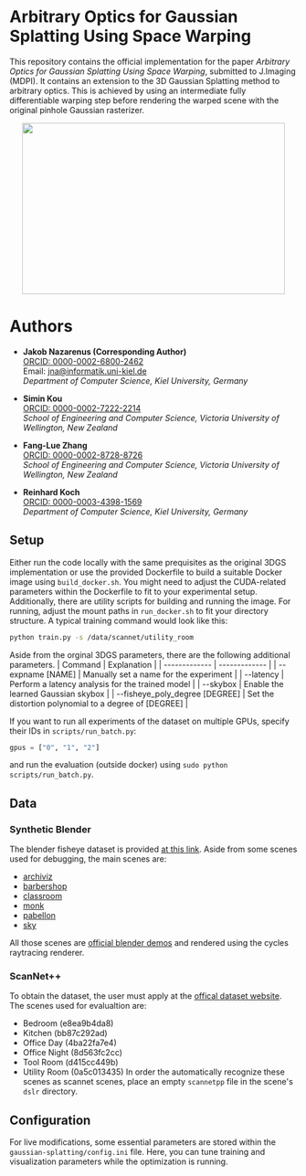 # Arbitrary Optics for Gaussian Splatting Using Space Warping
This repository contains the official implementation for the paper *Arbitrary Optics for Gaussian Splatting Using Space Warping*, submitted to J.Imaging (MDPI).
It contains an extension to the 3D Gaussian Splatting method to arbitrary optics. This is achieved by using an intermediate fully differentiable warping step before rendering the warped scene with the original pinhole Gaussian rasterizer. 

<p align="center">
  <img width="460" height="300" src="figures/teaser.gif">
</p>

# Authors

- **Jakob Nazarenus (Corresponding Author)**  
  [ORCID: 0000-0002-6800-2462](https://orcid.org/0000-0002-6800-2462)  
  Email: [jna@informatik.uni-kiel.de](mailto:jna@informatik.uni-kiel.de)  
  _Department of Computer Science, Kiel University, Germany_

- **Simin Kou**  
  [ORCID: 0000-0002-7222-2214](https://orcid.org/0000-0002-7222-2214)  
  _School of Engineering and Computer Science, Victoria University of Wellington, New Zealand_

- **Fang-Lue Zhang**  
  [ORCID: 0000-0002-8728-8726](https://orcid.org/0000-0002-8728-8726)  
  _School of Engineering and Computer Science, Victoria University of Wellington, New Zealand_

- **Reinhard Koch**  
  [ORCID: 0000-0003-4398-1569](https://orcid.org/0000-0003-4398-1569)  
  _Department of Computer Science, Kiel University, Germany_


## Setup 
Either run the code locally with the same prequisites as the original 3DGS implementation or use the provided Dockerfile to build a suitable Docker image using `build_docker.sh`. You might need to adjust the CUDA-related parameters within the Dockerfile to fit to your experimental setup. Additionally, there are utility scripts for building and running the image. For running, adjust the mount paths in `run_docker.sh` to fit your directory structure. A typical training command would look like this:
```bash
python train.py -s /data/scannet/utility_room
```

Aside from the orginal 3DGS parameters, there are the following additional parameters.
| Command  | Explanation |
| ------------- | ------------- |
| --expname [NAME] | Manually set a name for the experiment  |
| --latency  | Perform a latency analysis for the trained model  |
| --skybox | Enable the learned Gaussian skybox |
| --fisheye_poly_degree [DEGREE] | Set the distortion polynomial to a degree of [DEGREE] |

If you want to run all experiments of the dataset on multiple GPUs, specify their IDs in `scripts/run_batch.py`:
```python
gpus = ["0", "1", "2"]
```
and run the evaluation (outside docker) using `sudo python scripts/run_batch.py`.



## Data
### Synthetic Blender
The blender fisheye dataset is provided [at this link](https://nextcloud.mip.informatik.uni-kiel.de/index.php/s/oPJEnd7FQq9s86m).
Aside from some scenes used for debugging, the main scenes are:
- [archiviz](https://download.blender.org/demo/cycles/flat-archiviz.blend)
- [barbershop](https://svn.blender.org/svnroot/bf-blender/trunk/lib/benchmarks/cycles/barbershop_interior/)
- [classroom](https://download.blender.org/demo/test/classroom.zip)
- [monk](https://download.blender.org/demo/cycles/lone-monk_cycles_and_exposure-node_demo.blend)
- [pabellon](https://download.blender.org/demo/test/pabellon_barcelona_v1.scene_.zip)
- [sky](https://cloud.blender.org/p/gallery/5f4d1791cc1d7c5e0e8832d4)

All those scenes are [official blender demos](https://www.blender.org/download/demo-files/) and rendered using the cycles raytracing renderer.

### ScanNet++
To obtain the dataset, the user must apply at the [offical dataset website](https://kaldir.vc.in.tum.de/scannetpp/).
The scenes used for evalualtion are:
- Bedroom (e8ea9b4da8)
- Kitchen (bb87c292ad)
- Office Day (4ba22fa7e4)
- Office Night (8d563fc2cc)
- Tool Room (d415cc449b)
- Utility Room (0a5c013435)
In order the automatically recognize these scenes as scannet scenes, place an empty `scannetpp` file in the scene's `dslr` directory.


## Configuration
For live modifications, some essential parameters are stored within the `gaussian-splatting/config.ini` file. Here, you can tune training and visualization parameters while the optimization is running. 